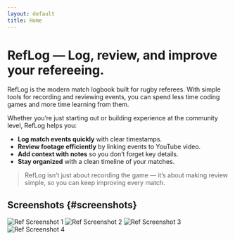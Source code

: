 ```yaml
---
layout: default
title: Home
---
```


# RefLog — Log, review, and improve your refereeing.

RefLog is the modern match logbook built for rugby referees. With simple tools for recording and reviewing events, you can spend less time coding games and more time learning from them.  

Whether you’re just starting out or building experience at the community level, RefLog helps you:  
- **Log match events quickly** with clear timestamps.  
- **Review footage efficiently** by linking events to YouTube video.  
- **Add context with notes** so you don’t forget key details.  
- **Stay organized** with a clean timeline of your matches.  

> RefLog isn’t just about recording the game — it’s about making review simple, so you can keep improving every match.

## Screenshots {#screenshots}
<div class="shots">
  <img src="{{ '/img/screenshots/01reflog.png' | relative_url }}" alt="Ref Screenshot 1"/>
  <img src="{{ '/img/screenshots/02reflog.png' | relative_url }}" alt="Ref Screenshot 2"/>
  <img src="{{ '/img/screenshots/03reflog.png' | relative_url }}" alt="Ref Screenshot 3"/>
  <img src="{{ '/img/screenshots/04reflog.png' | relative_url }}" alt="Ref Screenshot 4"/>
</div>